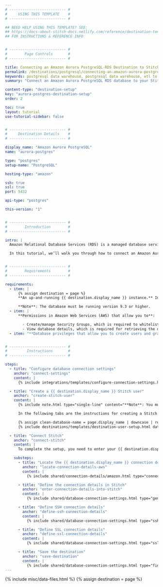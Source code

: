 ```yaml
---
# -------------------------- #
#     USING THIS TEMPLATE    #
# -------------------------- #

## NEED HELP USING THIS TEMPLATE? SEE:
## https://docs-about-stitch-docs.netlify.com/reference/destination-templates/destination-setup/
## FOR INSTRUCTIONS & REFERENCE INFO


# -------------------------- #
#        Page Controls       #
# -------------------------- #

title: Connecting an Amazon Aurora PostgreSQL-RDS Destination to Stitch
permalink: /destinations/postgresql/connecting-an-amazon-aurora-postgresql-rds-data-warehouse-to-stitch
keywords: postgresql data warehouse, postgresql data warehouse, etl to postgres, postgres etl, postgresql etl, postgres rds, postgres-rds, relational database services
summary: "Connect an Amazon Aurora PostgreSQL RDS database to your Stitch account as a destination."

content-type: "destination-setup"
key: "aurora-postgres-destination-setup"
order: 2

toc: true
layout: tutorial
use-tutorial-sidebar: false


# -------------------------- #
#     Destination Details    #
# -------------------------- #

display_name: "Amazon Aurora PostgreSQL"
name: "aurora-postgres"

type: "postgres"
setup-name: "PostgreSQL"

hosting-type: "amazon"

ssh: true
ssl: true
port: 5432

api-type: "postgres"

this-version: "1"


# -------------------------- #
#        Introduction        #
# -------------------------- #

intro: |
  Amazon Relational Database Services (RDS) is a managed database service that runs on familiar database engines like PostgreSQL.

  In this tutorial, we’ll walk you through how to connect an Amazon Aurora PostgreSQL RDS database to Stitch as a destination.


# -------------------------- #
#        Requirements        #
# -------------------------- #

requirements:
  - item: |
      {% assign destination = page %}
      **An up-and-running {{ destination.display_name }} instance.** Instructions for creating a {{ destination.display_name }} destination are outside the scope of this tutorial; our instructions assume that you have an instance up and running. For help getting started with {{ destination.display_name }}, refer to [Amazon's documentation](https://docs.aws.amazon.com/AmazonRDS/latest/UserGuide/USER_CreatePostgreSQLInstance.html){:target="new"}.

      **Note**: The database must be running version 9.3 or higher.
  - item: |
      **Permissions in Amazon Web Services (AWS) that allow you to**:

        - Create/manage Security Groups, which is required to whitelist Stitch's IP addresses.
        - View database details, which is required for retrieving the database's connection details.
  - item: "**Database privileges that allow you to create users and grant privileges.** This is required to create a database user for Stitch."


# -------------------------- #
#         Instructions       #
# -------------------------- #

steps:
  - title: "Configure database connection settings"
    anchor: "connect-settings"
    content: |
      {% include integrations/templates/configure-connection-settings.html %}

  - title: "Create a {{ destination.display_name }} Stitch user"
    anchor: "create-stitch-user"
    content: |
      {% include note.html type="single-line" content="**Note**: You must have the ability to create a user and grant privileges to complete this step." %}

      In the following tabs are the instructions for creating a Stitch {{ destination.display_name }} database user and explanations for the permissions Stitch requires.

      {% assign clean-database-name = page.display_name | downcase | replace:" ","-" %}
      {% include destinations/templates/destination-user-setup.html database-type=clean-database-name %}

  - title: "Connect Stitch"
    anchor: "connect-stitch"
    content: |
      To complete the setup, you need to enter your {{ destination.display_name }} connection details into the {{ app.page-names.dw-settings }} page in Stitch.

    substeps:
      - title: "Locate the {{ destination.display_name }} connection details in AWS"
        anchor: "locate-connection-details-aws"
        content: |
          {% include shared/connection-details/amazon.html type="connection-details" %}

      - title: "Define the connection details in Stitch"
        anchor: "enter-connection-details-into-stitch"
        content: |
          {% include shared/database-connection-settings.html type="general" %}

      - title: "Define SSH connection details"
        anchor: "define-ssh-connection-details"
        content: |
          {% include shared/database-connection-settings.html type="ssh" %}

      - title: "Define SSL connection details"
        anchor: "define-ssl-connection-details"
        content: |
          {% include shared/database-connection-settings.html type="ssl" ssl-fields=true %}

      - title: "Save the destination"
        anchor: "save-destination"
        content: |
          {% include shared/database-connection-settings.html type="finish-up" %}
---
```

{% include misc/data-files.html %}
{% assign destination = page %}